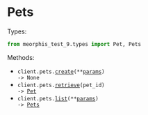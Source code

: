 # Pets

Types:

```python
from meorphis_test_9.types import Pet, Pets
```

Methods:

- <code title="post /pets">client.pets.<a href="./src/meorphis_test_9/resources/pets.py">create</a>(\*\*<a href="src/meorphis_test_9/types/pet_create_params.py">params</a>) -> None</code>
- <code title="get /pets/{petId}">client.pets.<a href="./src/meorphis_test_9/resources/pets.py">retrieve</a>(pet_id) -> <a href="./src/meorphis_test_9/types/pet.py">Pet</a></code>
- <code title="get /pets">client.pets.<a href="./src/meorphis_test_9/resources/pets.py">list</a>(\*\*<a href="src/meorphis_test_9/types/pet_list_params.py">params</a>) -> <a href="./src/meorphis_test_9/types/pets.py">Pets</a></code>
